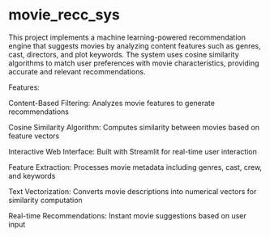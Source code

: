 # movie_recc_sys
This project implements a machine learning-powered recommendation engine that suggests movies by analyzing content features such as genres, cast, directors, and plot keywords. The system uses cosine similarity algorithms to match user preferences with movie characteristics, providing accurate and relevant recommendations.

Features:

Content-Based Filtering: Analyzes movie features to generate recommendations

Cosine Similarity Algorithm: Computes similarity between movies based on feature vectors

Interactive Web Interface: Built with Streamlit for real-time user interaction

Feature Extraction: Processes movie metadata including genres, cast, crew, and keywords

Text Vectorization: Converts movie descriptions into numerical vectors for similarity computation

Real-time Recommendations: Instant movie suggestions based on user input
